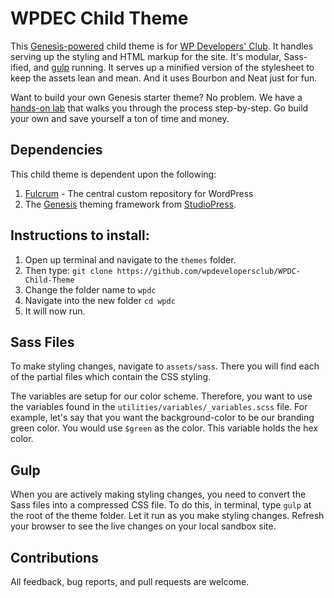 # WPDEC Child Theme

This [Genesis-powered](http://www.studiopress.com/features/) child theme is for [WP Developers' Club](https://wpdevelopersclub.com).  It handles serving up the styling and HTML markup for the site.  It's modular, Sass-ified, and [gulp](https://knowthecode.io/labs/part-3a-automating-tasks-gulp) running.  It serves up a minified version of the stylesheet to keep the assets lean and mean.  And it uses Bourbon and Neat just for fun.  

Want to build your own Genesis starter theme? No problem.  We have a [hands-on lab](https://knowthecode.io/labs-guide/lets-build-custom-developers-genesis-starter-child-theme) that walks you through the process step-by-step.  Go build your own and save yourself a ton of time and money. 

## Dependencies

This child theme is dependent upon the following:

1. [Fulcrum](https://github.com/hellofromtonya/fulcrum) - The central custom repository for WordPress
2. The [Genesis](http://www.studiopress.com/features/) theming framework from [StudioPress](http://www.studiopress.com).

## Instructions to install:

1. Open up terminal and navigate to the `themes` folder.
2. Then type: `git clone https://github.com/wpdevelopersclub/WPDC-Child-Theme`
3. Change the folder name to `wpdc`
4. Navigate into the new folder `cd wpdc`
5. It will now run.

## Sass Files

To make styling changes, navigate to `assets/sass`.  There you will find each of the partial files which contain the CSS styling.

The variables are setup for our color scheme.  Therefore, you want to use the variables found in the `utilities/variables/_variables.scss` file.  For example, let's say that you want the background-color to be our branding green color.  You would use `$green` as the color.  This variable holds the hex color.

## Gulp

When you are actively making styling changes, you need to convert the Sass files into a compressed CSS file.  To do this, in terminal, type `gulp` at the root of the theme folder.  Let it run as you make styling changes.  Refresh your browser to see the live changes on your local sandbox site.

## Contributions

All feedback, bug reports, and pull requests are welcome.